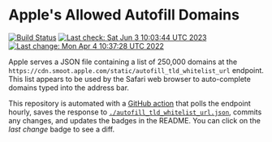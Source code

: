 # Apple's Allowed Autofill Domains

[![Build Status](https://img.shields.io/github/workflow/status/b0o/apple-autofill-domains/update)](https://github.com/b0o/apple-autofill-domains/actions/workflows/update.yaml)
[![Last check: Sat Jun  3 10:03:44 UTC 2023](https://img.shields.io/date/1685786624?label=last%20check)](https://github.com/b0o/apple-autofill-domains/actions/runs/5163092011)
[![Last change: Mon Apr  4 10:37:28 UTC 2022](https://img.shields.io/date/1649068648?color=orange&label=last%20change)](https://github.com/b0o/apple-autofill-domains/commit/3a3896a63f63158d88c794843b20d0990b0fd0bd)

Apple serves a JSON file containing a list of 250,000 domains at the `https://cdn.smoot.apple.com/static/autofill_tld_whitelist_url` endpoint. This list appears to be used by the Safari web browser to auto-complete domains typed into the address bar.

This repository is automated with a [GitHub action](https://github.com/b0o/apple-autofill-domains/actions/workflows/update.yaml) that polls the endpoint hourly, saves the response to [`./autofill_tld_whitelist_url.json`](https://github.com/b0o/apple-autofill-domains/blob/main/autofill_tld_whitelist_url.json), commits any changes, and updates the badges in the README. You can click on the _last change_ badge to see a diff.
